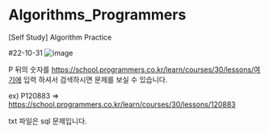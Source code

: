 # Algorithms_Programmers
[Self Study] Algorithm Practice



#22-10-31
![image](https://user-images.githubusercontent.com/102732246/200466041-4360fa91-2e0b-4b8d-b15f-a887bb78d423.png)


P 뒤의 숫자를 https://school.programmers.co.kr/learn/courses/30/lessons/여기에 입력    하셔서 검색하시면 문제를 보실 수 있습니다.

ex) P120883 => https://school.programmers.co.kr/learn/courses/30/lessons/120883

txt 파일은 sql 문제입니다.
